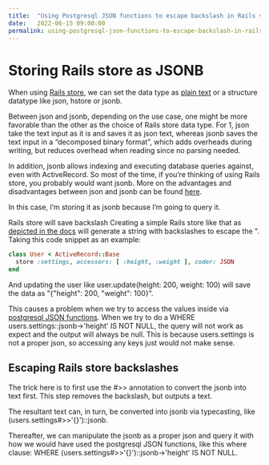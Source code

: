 ```yaml
---
title:  "Using Postgresql JSON functions to escape backslash in Rails store"
date:   2022-06-15 09:00:00
permalink: using-postgresql-json-functions-to-escape-backslash-in-rails-store
---
```


# Storing Rails store as JSONB

When using [Rails store](https://api.rubyonrails.org/classes/ActiveRecord/Store.html), we can set the data type as [plain text](https://api.rubyonrails.org/classes/ActiveRecord/Store.html) or a structure datatype like json, hstore or jsonb.

Between json and jsonb, depending on the use case, one might be more favorable than the other as the choice of Rails store data type. For 1, json take the text input as it is and saves it as json text, whereas jsonb saves the text input in a “decomposed binary format”, which adds overheads during writing, but reduces overhead when reading since no parsing needed.

In addition, jsonb allows indexing and executing database queries against, even with ActiveRecord. So most of the time, if you’re thinking of using Rails store, you probably would want jsonb. More on the advantages and disadvantages between json and jsonb can be found [here](https://www.postgresql.org/docs/current/datatype-json.html).

In this case, I’m storing it as jsonb because I’m going to query it.

Rails store will save backslash
Creating a simple Rails store like that as [depicted in the docs](https://api.rubyonrails.org/classes/ActiveRecord/Store.html) will generate a string with backslashes to escape the ". Taking this code snippet as an example:

```ruby
class User < ActiveRecord::Base
  store :settings, accessors: [ :height, :weight ], coder: JSON 
end
```

And updating the user like user.update(height: 200, weight: 100) will save the data as "{\"height\": 200, \"weight\": 100}".

This causes a problem when we try to access the values inside via [postgresql JSON functions](https://www.postgresql.org/docs/current/functions-json.html). When we try to do a WHERE users.settings::jsonb->'height' IS NOT NULL, the query will not work as expect and the output will always be null. This is because users.settings is not a proper json, so accessing any keys just would not make sense.

## Escaping Rails store backslashes

The trick here is to first use the #>> annotation to convert the jsonb into text first. This step removes the backslash, but outputs a text.

The resultant text can, in turn, be converted into jsonb via typecasting, like (users.settings#>>'{}')::jsonb.

Thereafter, we can manipulate the jsonb as a proper json and query it with how we would have used the postgresql JSON functions, like this where clause: WHERE (users.settings#>>'{}')::jsonb->'height' IS NOT NULL.


